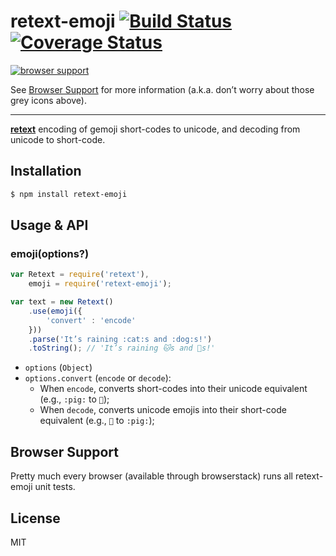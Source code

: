 # retext-emoji [![Build Status](https://travis-ci.org/wooorm/retext-emoji.svg?branch=master)](https://travis-ci.org/wooorm/retext-emoji) [![Coverage Status](https://img.shields.io/coveralls/wooorm/retext-emoji.svg)](https://coveralls.io/r/wooorm/retext-emoji?branch=master)

[![browser support](https://ci.testling.com/wooorm/retext-emoji.png) ](https://ci.testling.com/wooorm/retext-emoji)

See [Browser Support](#browser-support) for more information (a.k.a. don’t worry about those grey icons above).

---


**[retext](https://github.com/wooorm/retext "Retext")** encoding of gemoji short-codes to unicode, and decoding from unicode to short-code.

## Installation

```sh
$ npm install retext-emoji
```

## Usage & API

### emoji(options?)

```js
var Retext = require('retext'),
    emoji = require('retext-emoji');

var text = new Retext()
    .use(emoji({
        'convert' : 'encode'
    }))
    .parse('It’s raining :cat:s and :dog:s!')
    .toString(); // 'It’s raining 🐱s and 🐶s!'
```

- `options` (`Object`)
- `options.convert` (`encode` or `decode`):
  - When `encode`, converts short-codes into their unicode equivalent (e.g., `:pig:` to `🐷`);
  - When `decode`, converts unicode emojis into their short-code equivalent (e.g., `🐷` to `:pig:`);

## Browser Support
Pretty much every browser (available through browserstack) runs all retext-emoji unit tests.

## License

  MIT
